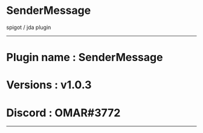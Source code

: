 # SenderMessage
spigot / jda plugin
____________________________
# Plugin name : SenderMessage

# Versions : v1.0.3

# Discord : OMAR#3772
____________________________
